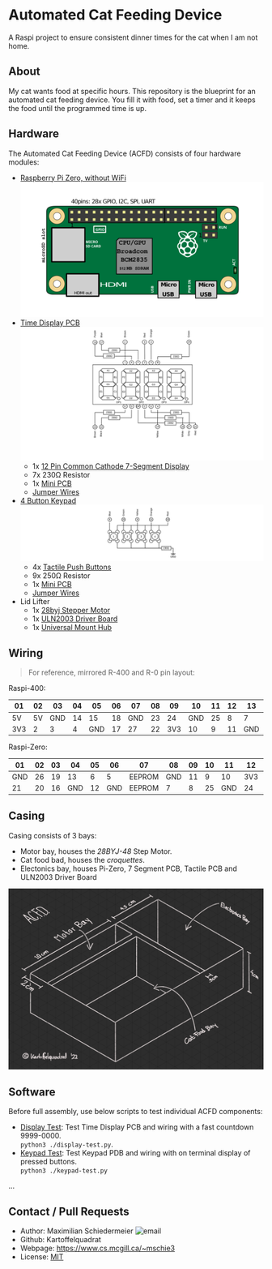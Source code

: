 # Automated Cat Feeding Device

A Raspi project to ensure consistent dinner times for the cat when I am not home.

## About

My cat wants food at specific hours. This repository is the blueprint for an automated cat feeding device. You fill it with food, set a timer and it keeps the food until the programmed time is up.

## Hardware

The Automated Cat Feeding Device (ACFD) consists of four hardware modules:

 * [Raspberry Pi Zero, without WiFi](https://www.buyapi.ca/product/raspberry-pi-zero-w/)  
![zero](figures/pizero.svg)
 * [Time Display PCB](timer)  
![timepcb](figures/7seg.svg)
   * 1x [12 Pin Common Cathode 7-Segment Display](https://www.amazon.ca/DOLITY-Segement-Displays-Common-Cathode/dp/B07GVKQWDX)
   * 7x 230Ω Resistor
   * 1x [Mini PCB](https://www.amazon.ca/Gikfun-Solder-able-Breadboard-Arduino-Electronic/dp/B077938SQF)
   * [Jumper Wires](https://www.amazon.ca/Elegoo-120pcs-Multicolored-Breadboard-arduino/dp/B01EV70C78)
 * [4 Button Keypad](keypad)  
![keypcb](figures/keypad.svg)
   * 4x [Tactile Push Buttons](https://www.amazon.ca/Ocr-10Value-Tactile-Momentary-Assortment/dp/B01NAJEVE3)
   * 9x 250Ω Resistor
   * 1x [Mini PCB](https://www.amazon.ca/Gikfun-Solder-able-Breadboard-Arduino-Electronic/dp/B077938SQF)
   * [Jumper Wires](https://www.amazon.ca/Elegoo-120pcs-Multicolored-Breadboard-arduino/dp/B01EV70C78)
 * Lid Lifter
   * 1x [28byj Stepper Motor](https://www.amazon.ca/Titri-28BYJ-48-Stepper-Motor-5V/dp/B07PS2MJCX)
   * 1x [ULN2003 Driver Board](https://www.amazon.ca/ULN2003-Controller-Stepping-Electric-Control/dp/B07P5C2KWX)
   * 1x [Universal Mount Hub](https://www.amazon.ca/Coupling-Connector-Coupler-Accessory-Fittings/dp/B08334MFVT)

## Wiring

 > For reference, mirrored R-400 and R-0 pin layout:

Raspi-400:

| 01 | 02 | 03 | 04 | 05 | 06 | 07 | 08 | 09 | 10 | 11 | 12 | 13 | 14 | 15 | 16 | 17 | 18 | 19 | 20 |
|---|---|---|---|---|---|---|---|---|---|---|---|---|---|---|---|---|---|---|---|
| 5V | 5V | GND | 14 | 15 | 18 | GND | 23 | 24 | GND | 25 | 8 | 7 | EEPROM | GND | 12 | GND | 16 | 20 | 21 |
| 3V3 | 2 | 3 | 4 | GND | 17 | 27 | 22 | 3V3 | 10 | 9 | 11 | GND | EEPROM | 5 | 6 | 13 | 19 | 26 | GND |

Raspi-Zero:

| 01 | 02 | 03 | 04 | 05 | 06 | 07 | 08 | 09 | 10 | 11 | 12 | 13 | 14 | 15 | 16 | 17 | 18 | 19 | 20 |
|---|---|---|---|---|---|---|---|---|---|---|---|---|---|---|---|---|---|---|---|
| GND | 26 | 19 | 13 | 6 | 5 | EEPROM | GND | 11 | 9 | 10 | 3V3 | 22 | 27 | 17 | GND | 4 | 3 | 2 | 3V3 |
| 21 | 20 | 16 | GND | 12 | GND | EEPROM | 7 | 8 | 25 | GND | 24 | 23 | GND | 18 | 15 | 14 | GND | 5V | 5V |


## Casing

Casing consists of 3 bays:

 * Motor bay, houses the *28BYJ-48* Step Motor.
 * Cat food bad, houses the *croquettes*.
 * Electonics bay, houses Pi-Zero, 7 Segment PCB, Tactile PCB and ULN2003 Driver Board

![casing](figures/acfd-casing.jpg)

## Software 

Before full assembly, use below scripts to test individual ACFD components:

 * [Display Test](modtest/display-test.py): Test Time Display PCB and wiring with a fast countdown 9999-0000.  
```python3 ./display-test.py```.
 * [Keypad Test](modtest/keypad-test.py): Test Keypad PDB and wiring with on terminal display of pressed buttons.  
```python3 ./keypad-test.py```

...

## Contact / Pull Requests

 * Author: Maximilian Schiedermeier ![email](email.png)
 * Github: Kartoffelquadrat
 * Webpage: https://www.cs.mcgill.ca/~mschie3
 * License: [MIT](https://opensource.org/licenses/MIT)

